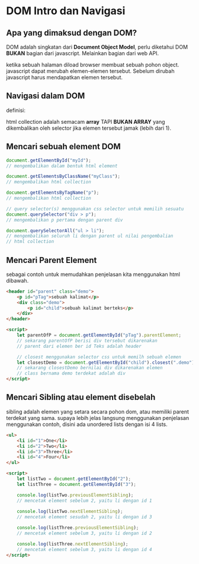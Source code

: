 # DOM Intro dan Navigasi
## Apa yang dimaksud dengan DOM?
DOM adalah singkatan dari **Document Object Model**, perlu diketahui DOM **BUKAN** bagian dari javascript. Melainkan bagian dari web API.

ketika sebuah halaman diload browser membuat sebuah pohon object. javascript dapat merubah elemen-elemen tersebut. Sebelum dirubah javascript harus mendapatkan elemen tersebut.

## Navigasi dalam DOM
definisi:

html collection adalah semacam **array** TAPI **BUKAN ARRAY** yang dikembalikan oleh selector jika elemen tersebut jamak (lebih dari 1).
## Mencari sebuah element DOM
```js
document.getElementById("myId");
// mengembalikan dalam bentuk html element

document.getElementsByClassName("myClass");
// mengembalikan html collection

document.getElementsByTagName("p");
// mengembalikan html collection

// query selector(s) menggunakan css selector untuk memilih sesuatu
document.querySelector("div > p");
// mengembalikan p pertama dengan parent div

document.querySelectorAll("ul > li");
// mengembalikan seluruh li dengan parent ul nilai pengembalian 
// html collection
```

## Mencari Parent Element
sebagai contoh untuk memudahkan penjelasan kita menggunakan html dibawah.
```html
<header id="parent" class="demo">
    <p id="pTag">sebuah kalimat</p>
    <div class="demo">
        <p id="child">sebuah kalimat berteks</p>
    </div>
</header>

<script>
    let parentOfP = document.getElementById("pTag").parentElement;
    // sekarang parentOfP berisi div tersebut dikarenakan 
    // parent dari elemen ber id Teks adalah header

    // closest menggunakan selector css untuk memilh sebuah elemen
    let closestDemo = document.getElementById("child").closest(".demo");
    // sekarang closestDemo bernilai div dikarenakan elemen
    // class bernama demo terdekat adalah div
</script>
```

## Mencari Sibling atau element disebelah
sibling adalah elemen yang setara secara pohon dom, atau memiliki parent terdekat yang sama. supaya lebih jelas langsung menggunakan penjelasan menggunakan contoh, disini ada unordered lists dengan isi 4 lists. 
```html
<ul>
    <li id="1">One</li>
    <li id="2">Two</li>
    <li id="3">Three</li>
    <li id="4">Four</li>
</ul>

<script>
    let listTwo = document.getElementById("2");
    let listThree = document.getElementById("3");

    console.log(listTwo.previousElementSibling);
    // mencetak element sebelum 2, yaitu li dengan id 1
     
    console.log(listTwo.nextElementSibling);
    // mencetak element sesudah 2, yaitu li dengan id 3

    console.log(listThree.previousElementSibling);
    // mencetak element sebelum 3, yaitu li dengan id 2

    console.log(listThree.nextElementSibling);
    // mencetak element sebelum 3, yaitu li dengan id 4
</script>
```

